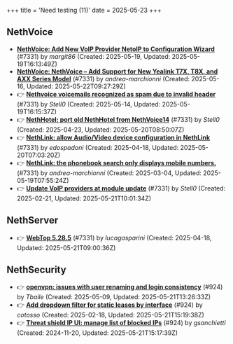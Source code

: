 +++
title = 'Need testing (11)'
date = 2025-05-23
+++

## NethVoice
- **[NethVoice: Add New VoIP Provider NetoIP to Configuration Wizard](https://github.com/NethServer/dev/issues/7471)** (#7331) by *margit86* (Created: 2025-05-19, Updated: 2025-05-19T16:13:49Z)
- **[NethVoice: NethVoice – Add Support for New Yealink T7X, T8X, and AXX Series Model](https://github.com/NethServer/dev/issues/7469)** (#7331) by *andrea-marchionni* (Created: 2025-05-16, Updated: 2025-05-22T09:27:29Z)
- :point_right: **[Nethvoice voicemails recognized as spam due to invalid header](https://github.com/NethServer/dev/issues/7461)** (#7331) by *Stell0* (Created: 2025-05-14, Updated: 2025-05-19T16:15:37Z)
- :point_right: **[NethHotel: port old NethHotel from NethVoice14](https://github.com/NethServer/dev/issues/7425)** (#7331) by *Stell0* (Created: 2025-04-23, Updated: 2025-05-20T08:50:07Z)
- :point_right: **[NethLink: allow Audio/Video device configuration in NethLink](https://github.com/NethServer/dev/issues/7414)** (#7331) by *edospadoni* (Created: 2025-04-18, Updated: 2025-05-20T07:03:20Z)
- :point_right: **[NethLink: the phonebook search only displays mobile numbers.](https://github.com/NethServer/dev/issues/7339)** (#7331) by *andrea-marchionni* (Created: 2025-03-04, Updated: 2025-05-19T07:55:24Z)
- :point_right: **[Update VoIP providers at module update](https://github.com/NethServer/dev/issues/7331)** (#7331) by *Stell0* (Created: 2025-02-21, Updated: 2025-05-21T10:01:34Z)

## NethServer
- :point_right: **[WebTop 5.28.5](https://github.com/NethServer/dev/issues/7415)** (#7331) by *lucagasparini* (Created: 2025-04-18, Updated: 2025-05-21T09:00:36Z)

## NethSecurity
- :point_right: **[openvpn: issues with user renaming and login consistency](https://github.com/NethServer/nethsecurity/issues/1209)** (#924) by *Tbaile* (Created: 2025-05-09, Updated: 2025-05-21T13:26:33Z)
- :point_right: **[Add dropdown filter for static leases by interface](https://github.com/NethServer/nethsecurity/issues/1085)** (#924) by *cotosso* (Created: 2025-02-18, Updated: 2025-05-21T15:19:38Z)
- :point_right: **[Threat shield IP UI: manage list of blocked IPs](https://github.com/NethServer/nethsecurity/issues/924)** (#924) by *gsanchietti* (Created: 2024-11-20, Updated: 2025-05-21T15:17:39Z)

